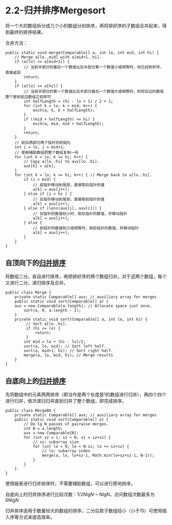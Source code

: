 # 2.2-归并排序Mergesort

将一个大的数组拆分成几个小的数组分别排序，再将排好序的子数组合并起来，得到最终的排序结果。

合并方法：

```text
public static void merge(Comparable[] a, int lo, int mid, int hi) { 
    // Merge a[lo..mid] with a[mid+1..hi].
    if (a[lo] <= a[mid+1]) {
        // 当前半部分的最后一个数值比后半部分第一个数值小或相等时，则已经排好序，直接返回
        return;
    }
    if (a[lo] >= a[hi]) {
        // 当前半部分的第一个数值比后半部分最后一个数值大或相等时，则将后边的数组整个放到前边数组之前即可
        int halfLength = (hi - lo + 1) / 2 + 1;
        for (int k = lo; k < mid; k++) {
            exch(a, k, k + halfLength);
        }
        if ((mid + halfLength) <= hi) {
            exch(a, mid, mid + halfLength);
        }
        return;
    }
    // 前后两部分两个指针的初始化
    int i = lo, j = mid+1;
    // 使用辅助数组把整个数组复制一份
    for (int k = lo; k <= hi; k++) {
        // Copy a[lo..hi] to aux[lo..hi].
        aux[k] = a[k];
    }
    for (int k = lo; k <= hi; k++) { // Merge back to a[lo..hi].
        if (i > mid) {
            // 前指针移动到尾部，直接取后指针的值
            a[k] = aux[j++];
        } else if (j > hi ) {
            // 后指针移动到尾部，直接取前指针的值
            a[k] = aux[i++];
        } else if (less(aux[j], aux[i])) {
            // 后指针的数值较小时，取后指针的数值，并移动指针
            a[k] = aux[j++];
        } else {
            // 前指针的数值较小或相等时，取前指针的数值，并移动指针
            a[k] = aux[i++];
        }
    }
}
```

## 自顶向下的[归并排序](https://github.com/CShawn/Algorithms/tree/3f53a56482a5606f6739641f0545ecaba3ea989e/2-排序Sorting/Merge.java)

将数组二分，各自进行排序，再把排好序的两个数组归并。对于这两个数组，每个又进行二分，递归排序及合并。

```text
public class Merge {
    private static Comparable[] aux; // auxiliary array for merges
    public static void sort(Comparable[] a) {
    aux = new Comparable[a.length]; // Allocate space just once.
        sort(a, 0, a.length - 1);
    }
    private static void sort(Comparable[] a, int lo, int hi) { 
         // Sort a[lo..hi].
         if (hi <= lo) {
             return;
         }
        int mid = lo + (hi - lo)/2;
        sort(a, lo, mid); // Sort left half.
        sort(a, mid+1, hi); // Sort right half.
        merge(a, lo, mid, hi); // Merge results
    }
}
```

## 自底向上的[归并排序](https://github.com/CShawn/Algorithms/tree/3f53a56482a5606f6739641f0545ecaba3ea989e/2-排序Sorting/MergeBU.java)

先将数组中的元素两两排序（即当作是两个长度是1的数组进行归并），再四个四个进行归并，依次递归归并直到归并了整个数组，即完成排序。

```text
public class MergeBU {
    private static Comparable[] aux; // auxiliary array for merges
    public static void sort(Comparable[] a) { 
        // Do lg N passes of pairwise merges.
        int N = a.length;
        aux = new Comparable[N];
        for (int sz = 1; sz < N; sz = sz+sz) {
            // sz: subarray size
            for (int lo = 0; lo < N-sz; lo += sz+sz) {
                // lo: subarray index
                merge(a, lo, lo+sz-1, Math.min(lo+sz+sz-1, N-1));
            }
        }
    }
}
```

使用链表进行归并排序时，不需要辅助数组，可以进行原地排序。

自底向上的归并排序进行比较次数：1/2NlgN ~ NlgN，访问数组次数最多为6NlgN

归并排序适用于数量较大的数组的排序。二分后若子数组较小（小于15）可使用插入序等方式来提高效率。

